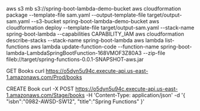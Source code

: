 aws s3 mb s3://spring-boot-lambda-demo-bucket
aws cloudformation package --template-file sam.yaml --output-template-file target/output-sam.yaml --s3-bucket spring-boot-lambda-demo-bucket
aws cloudformation deploy --template-file target/output-sam.yaml --stack-name spring-boot-lambda --capabilities CAPABILITY_IAM
aws cloudformation describe-stacks --stack-name spring-boot-lambda
aws lambda list-functions
aws lambda update-function-code --function-name spring-boot-lambda-LambdaSpringBootFunction-168VMOF3Z80A3 --zip-file fileb://target/spring-functions-0.0.1-SNAPSHOT-aws.jar


GET Books
curl https://o5dyn5u94c.execute-api.us-east-1.amazonaws.com/Prod/books

CREATE Book
curl -X POST https://o5dyn5u94c.execute-api.us-east-1.amazonaws.com/Stage/books  -H 'Content-Type: application/json' -d '{ "isbn":"0982-AWSD-SW12", "title":"Spring Functions" }'
